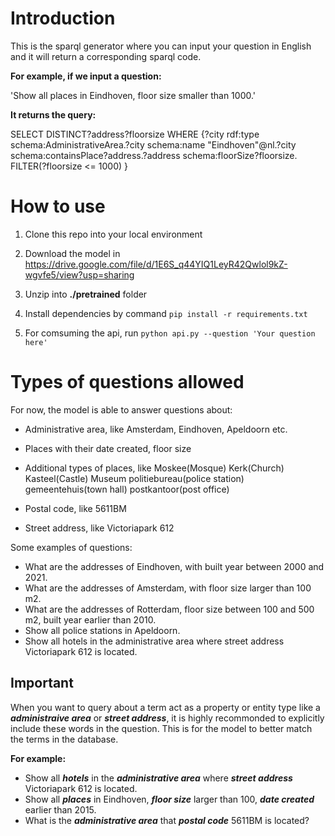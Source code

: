 # Introduction
This is the sparql generator where you can input your question in English and it will return a corresponding sparql code.

**For example, if we input a question:**

'Show all places in Eindhoven, floor size smaller than 1000.'

**It returns the query:** 

SELECT DISTINCT?address?floorsize WHERE {?city rdf:type schema:AdministrativeArea.?city schema:name "Eindhoven"@nl.?city schema:containsPlace?address.?address schema:floorSize?floorsize. FILTER(?floorsize <= 1000) }

# How to use
1. Clone this repo into your local environment

2. Download the model in https://drive.google.com/file/d/1E6S_q44YIQ1LeyR42Qwlol9kZ-wgvfe5/view?usp=sharing

3. Unzip into **./pretrained** folder

4. Install dependencies by command `pip install -r requirements.txt`

5. For comsuming the api, run `python api.py --question 'Your question here' `

# Types of questions allowed
For now, the model is able to answer questions about:

* Administrative area, like Amsterdam, Eindhoven, Apeldoorn etc.
* Places with their date created, floor size
* Additional types of places, like
Moskee(Mosque)
Kerk(Church)
Kasteel(Castle)
Museum
politiebureau(police station)
gemeentehuis(town hall)
postkantoor(post office)

* Postal code, like 5611BM
* Street address, like Victoriapark 612

Some examples of questions:

*	What are the addresses of Eindhoven, with built year between 2000 and 2021.
*	What are the addresses of Amsterdam, with floor size larger than 100 m2.
*	What are the addresses of Rotterdam, floor size between 100 and 500 m2, built year earlier than 2010.
*	Show all police stations in Apeldoorn.
*	Show all hotels in the administrative area where street address Victoriapark 612 is located.

## Important
When you want to query about a term act as a property or entity type like a ***administraive area*** or ***street address***, it is highly recommonded to explicitly include these words in the question. This is for the model to better match the terms in the database.

**For example:**
* Show all ***hotels*** in the ***administrative area*** where ***street address*** Victoriapark 612 is located. 
* Show all ***places*** in Eindhoven, ***floor size*** larger than 100, ***date created*** earlier than 2015.
* What is the ***administrative area*** that ***postal code*** 5611BM is located?
